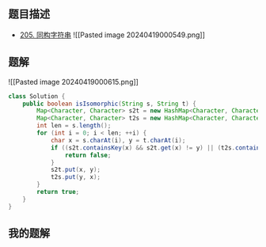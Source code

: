 ## 题目描述

- [205. 同构字符串](https://leetcode.cn/problems/isomorphic-strings/)
![[Pasted image 20240419000549.png]]

## 题解

![[Pasted image 20240419000615.png]]

```java
class Solution {
    public boolean isIsomorphic(String s, String t) {
        Map<Character, Character> s2t = new HashMap<Character, Character>();
        Map<Character, Character> t2s = new HashMap<Character, Character>();
        int len = s.length();
        for (int i = 0; i < len; ++i) {
            char x = s.charAt(i), y = t.charAt(i);
            if ((s2t.containsKey(x) && s2t.get(x) != y) || (t2s.containsKey(y) && t2s.get(y) != x)) {
                return false;
            }
            s2t.put(x, y);
            t2s.put(y, x);
        }
        return true; 
    }
}
```

## 我的题解

```java

```